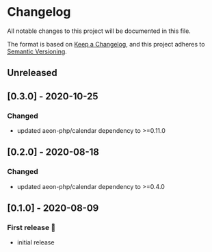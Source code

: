 # Changelog

All notable changes to this project will be documented in this file.

The format is based on [Keep a Changelog](https://keepachangelog.com/en/1.0.0/),
and this project adheres to [Semantic Versioning](https://semver.org/spec/v2.0.0.html).

## Unreleased

## [0.3.0] - 2020-10-25
### Changed 
- updated aeon-php/calendar dependency to >=0.11.0

## [0.2.0] - 2020-08-18
### Changed 
- updated aeon-php/calendar dependency to >=0.4.0

## [0.1.0] - 2020-08-09
### First release :tada:
- initial release


